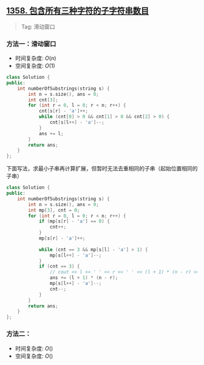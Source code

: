 ## [1358. 包含所有三种字符的子字符串数目](https://leetcode.cn/problems/number-of-substrings-containing-all-three-characters/description/)

> Tag: 滑动窗口

### 方法一：滑动窗口
* 时间复杂度: ${O(n)}$
* 空间复杂度: ${O(1)}$

```cpp
class Solution {
public:
    int numberOfSubstrings(string s) {
        int n = s.size(), ans = 0;
        int cnt[3];
        for (int r = 0, l = 0; r < n; r++) {
            cnt[s[r] - 'a']++;
            while (cnt[0] > 0 && cnt[1] > 0 && cnt[2] > 0) {
                cnt[s[l++] - 'a']--;
            }
            ans += l;
        }
        return ans;
    }
};
```

下面写法，求最小子串再计算扩展，但暂时无法去重相同的子串（起始位置相同的子串）

```cpp
class Solution {
public:
    int numberOfSubstrings(string s) {
        int n = s.size(), ans = 0;
        int mp[3], cnt = 0;
        for (int r = 0, l = 0; r < n; r++) {
            if (mp[s[r] - 'a'] == 0) {
                cnt++;
            }
            mp[s[r] - 'a']++;
            
            while (cnt == 3 && mp[s[l] - 'a'] > 1) {
                mp[s[l++] - 'a']--;
            }
            if (cnt == 3) {
                // cout << l << ' ' << r << ' ' << (l + 1) * (n - r) << '\n';
                ans += (l + 1) * (n - r);
                mp[s[l++] - 'a']--;
                cnt--;
            }
        }
        return ans;
    }
};
```

### 方法二：
* 时间复杂度: ${O()}$
* 空间复杂度: ${O()}$
```cpp

```